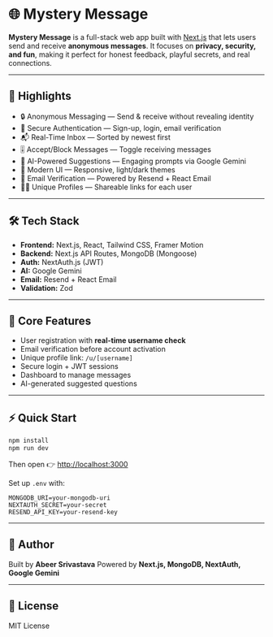 # 🌐 Mystery Message

**Mystery Message** is a full-stack web app built with [Next.js](https://nextjs.org/) that lets users send and receive **anonymous messages**. It focuses on **privacy, security, and fun**, making it perfect for honest feedback, playful secrets, and real connections.

---

## 🚀 Highlights

* 🔒 Anonymous Messaging — Send & receive without revealing identity
* 🔑 Secure Authentication — Sign-up, login, email verification
* 📬 Real-Time Inbox — Sorted by newest first
* 🎚 Accept/Block Messages — Toggle receiving messages
* 🤖 AI-Powered Suggestions — Engaging prompts via Google Gemini
* 🎨 Modern UI — Responsive, light/dark themes
* 📧 Email Verification — Powered by Resend + React Email
* 🧑‍💻 Unique Profiles — Shareable links for each user

---

## 🛠 Tech Stack

* **Frontend:** Next.js, React, Tailwind CSS, Framer Motion
* **Backend:** Next.js API Routes, MongoDB (Mongoose)
* **Auth:** NextAuth.js (JWT)
* **AI:** Google Gemini
* **Email:** Resend + React Email
* **Validation:** Zod

---

## 📂 Core Features

* User registration with **real-time username check**
* Email verification before account activation
* Unique profile link: `/u/[username]`
* Secure login + JWT sessions
* Dashboard to manage messages
* AI-generated suggested questions

---

## ⚡ Quick Start

```bash
npm install
npm run dev
```

Then open 👉 [http://localhost:3000](http://localhost:3000)

Set up `.env` with:

```env
MONGODB_URI=your-mongodb-uri
NEXTAUTH_SECRET=your-secret
RESEND_API_KEY=your-resend-key
```

---

## 👤 Author

Built by **Abeer Srivastava**
Powered by **Next.js, MongoDB, NextAuth, Google Gemini**

---

## 📜 License

MIT License

